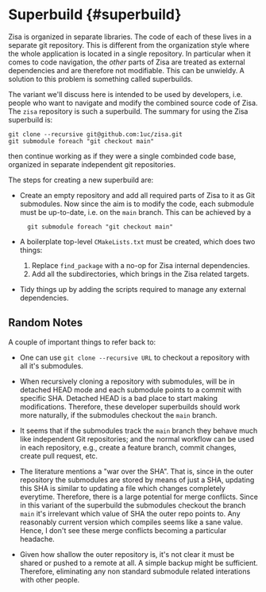 # Superbuild                                                       {#superbuild}
Zisa is organized in separate libraries. The code of each of these lives in a
separate git repository. This is different from the organization style where
the whole application is located in a single repository. In particular when it
comes to code navigation, the *other* parts of Zisa are treated as external
dependencies and are therefore not modifiable. This can be unwieldy. A solution
to this problem is something called superbuilds.

The variant we'll discuss here is intended to be used by developers, i.e.
people who want to navigate and modify the combined source code of Zisa. The
`zisa` repository is such a superbuild. The summary for using the Zisa
superbuild is:

    git clone --recursive git@github.com:1uc/zisa.git
    git submodule foreach "git checkout main"

then continue working as if they were a single combinded code base, organized
in separate independent git repositories.

The steps for creating a new superbuild are:

* Create an empty repository and add all required parts of Zisa to
  it as Git submodules. Now since the aim is to modify the code, each submodule
  must be up-to-date, i.e. on the `main` branch. This can be achieved by a
  ```
    git submodule foreach "git checkout main"
  ```

* A boilerplate top-level `CMakeLists.txt` must be created, which does two
  things:
  1. Replace `find_package` with a no-op for Zisa internal dependencies.
  2. Add all the subdirectories, which brings in the Zisa related targets.

* Tidy things up by adding the scripts required to manage any external
  dependencies.

## Random Notes
A couple of important things to refer back to:

* One can use `git clone --recursive URL` to checkout a repository
  with all it's submodules.

* When recursively cloning a repository with submodules, will be in detached
  HEAD mode and each submodule points to a commit with specific SHA. Detached
  HEAD is a bad place to start making modifications. Therefore, these developer
  superbuilds should work more naturally, if the submodules checkout the `main`
  branch.

* It seems that if the submodules track the `main` branch they behave much like
  independent Git repositories; and the normal workflow can be used in each
  repository, e.g., create a feature branch, commit changes, create pull request,
  etc.

* The literature mentions a "war over the SHA". That is, since in the outer
  repository the submodules are stored by means of just a SHA, updating this
  SHA is similar to updating a file which changes completely everytime.
  Therefore, there is a large potential for merge conflicts. Since in this
  variant of the superbuild the submodules checkout the branch `main` it's
  irrelevant which value of SHA the outer repo points to. Any reasonably current
  version which compiles seems like a sane value. Hence, I don't see these
  merge conflicts becoming a particular headache.

* Given how shallow the outer repository is, it's not clear it must be shared
  or pushed to a remote at all. A simple backup might be sufficient. Therefore,
  eliminating any non standard submodule related interations with other people.
